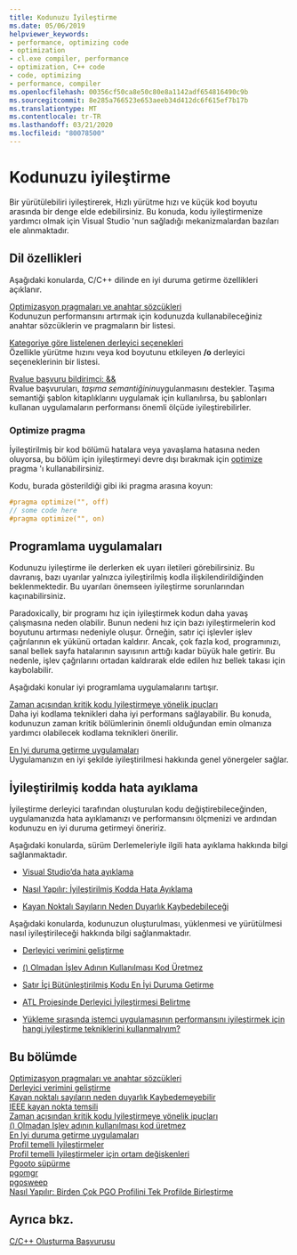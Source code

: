 ```yaml
---
title: Kodunuzu İyileştirme
ms.date: 05/06/2019
helpviewer_keywords:
- performance, optimizing code
- optimization
- cl.exe compiler, performance
- optimization, C++ code
- code, optimizing
- performance, compiler
ms.openlocfilehash: 00356cf50ca8e50c80e8a1142adf654816490c9b
ms.sourcegitcommit: 8e285a766523e653aeeb34d412dc6f615ef7b17b
ms.translationtype: MT
ms.contentlocale: tr-TR
ms.lasthandoff: 03/21/2020
ms.locfileid: "80078500"
---
```

# <a name="optimizing-your-code"></a>Kodunuzu iyileştirme

Bir yürütülebiliri iyileştirerek, Hızlı yürütme hızı ve küçük kod boyutu arasında bir denge elde edebilirsiniz. Bu konuda, kodu iyileştirmenize yardımcı olmak için Visual Studio 'nun sağladığı mekanizmalardan bazıları ele alınmaktadır.

## <a name="language-features"></a>Dil özellikleri

Aşağıdaki konularda, C/C++ dilinde en iyi duruma getirme özellikleri açıklanır.

[Optimizasyon pragmaları ve anahtar sözcükleri](optimization-pragmas-and-keywords.md) \
Kodunuzun performansını artırmak için kodunuzda kullanabileceğiniz anahtar sözcüklerin ve pragmaların bir listesi.

[Kategoriye göre listelenen derleyici seçenekleri](reference/compiler-options-listed-by-category.md) \
Özellikle yürütme hızını veya kod boyutunu etkileyen **/o** derleyici seçeneklerinin bir listesi.

[Rvalue başvuru bildirimci:  &&](../cpp/rvalue-reference-declarator-amp-amp.md) \
Rvalue başvuruları, *taşıma semantiğinin*uygulanmasını destekler. Taşıma semantiği şablon kitaplıklarını uygulamak için kullanılırsa, bu şablonları kullanan uygulamaların performansı önemli ölçüde iyileştirebilirler.

### <a name="the-optimize-pragma"></a>Optimize pragma

İyileştirilmiş bir kod bölümü hatalara veya yavaşlama hatasına neden oluyorsa, bu bölüm için iyileştirmeyi devre dışı bırakmak için [optimize](../preprocessor/optimize.md) pragma 'ı kullanabilirsiniz.

Kodu, burada gösterildiği gibi iki pragma arasına koyun:

```cpp
#pragma optimize("", off)
// some code here
#pragma optimize("", on)
```

## <a name="programming-practices"></a>Programlama uygulamaları

Kodunuzu iyileştirme ile derlerken ek uyarı iletileri görebilirsiniz. Bu davranış, bazı uyarılar yalnızca iyileştirilmiş kodla ilişkilendirildiğinden beklenmektedir. Bu uyarıları önemseen iyileştirme sorunlarından kaçınabilirsiniz.

Paradoxically, bir programı hız için iyileştirmek kodun daha yavaş çalışmasına neden olabilir. Bunun nedeni hız için bazı iyileştirmelerin kod boyutunu artırması nedeniyle oluşur. Örneğin, satır içi işlevler işlev çağrılarının ek yükünü ortadan kaldırır. Ancak, çok fazla kod, programınızı, sanal bellek sayfa hatalarının sayısının arttığı kadar büyük hale getirir. Bu nedenle, işlev çağrılarını ortadan kaldırarak elde edilen hız bellek takası için kaybolabilir.

Aşağıdaki konular iyi programlama uygulamalarını tartışır.

[Zaman açısından kritik kodu Iyileştirmeye yönelik ipuçları](tips-for-improving-time-critical-code.md) \
Daha iyi kodlama teknikleri daha iyi performans sağlayabilir. Bu konuda, kodunuzun zaman kritik bölümlerinin önemli olduğundan emin olmanıza yardımcı olabilecek kodlama teknikleri önerilir.

[En Iyi duruma getirme uygulamaları](optimization-best-practices.md) \
Uygulamanızın en iyi şekilde iyileştirilmesi hakkında genel yönergeler sağlar.

## <a name="debugging-optimized-code"></a>İyileştirilmiş kodda hata ayıklama

İyileştirme derleyici tarafından oluşturulan kodu değiştirebileceğinden, uygulamanızda hata ayıklamanızı ve performansını ölçmenizi ve ardından kodunuzu en iyi duruma getirmeyi öneririz.

Aşağıdaki konularda, sürüm Derlemeleriyle ilgili hata ayıklama hakkında bilgi sağlanmaktadır.

- [Visual Studio’da hata ayıklama](/visualstudio/debugger/debugging-in-visual-studio)

- [Nasıl Yapılır: İyileştirilmiş Kodda Hata Ayıklama](/visualstudio/debugger/how-to-debug-optimized-code)

- [Kayan Noktalı Sayıların Neden Duyarlık Kaybedebileceği](why-floating-point-numbers-may-lose-precision.md)

Aşağıdaki konularda, kodunuzun oluşturulması, yüklenmesi ve yürütülmesi nasıl iyileştirileceği hakkında bilgi sağlanmaktadır.

- [Derleyici verimini geliştirme](improving-compiler-throughput.md)

- [() Olmadan İşlev Adının Kullanılması Kod Üretmez](using-function-name-without-parens-produces-no-code.md)

- [Satır İçi Bütünleştirilmiş Kodu En İyi Duruma Getirme](../assembler/inline/optimizing-inline-assembly.md)

- [ATL Projesinde Derleyici İyileştirmesi Belirtme](../atl/reference/specifying-compiler-optimization-for-an-atl-project.md)

- [Yükleme sırasında istemci uygulamasının performansını iyileştirmek için hangi iyileştirme tekniklerini kullanmalıyım?](../build/dll-frequently-asked-questions.md#mfc_optimization)

## <a name="in-this-section"></a>Bu bölümde

[Optimizasyon pragmaları ve anahtar sözcükleri](optimization-pragmas-and-keywords.md) \
[Derleyici verimini geliştirme](improving-compiler-throughput.md) \
[Kayan noktalı sayıların neden duyarlık Kaybedemeyebilir](why-floating-point-numbers-may-lose-precision.md) \
[IEEE kayan nokta temsili](ieee-floating-point-representation.md) \
[Zaman açısından kritik kodu Iyileştirmeye yönelik ipuçları](tips-for-improving-time-critical-code.md) \
[() Olmadan Işlev adının kullanılması kod üretmez](using-function-name-without-parens-produces-no-code.md) \
[En Iyi duruma getirme uygulamaları](optimization-best-practices.md) \
[Profil temelli Iyileştirmeler](profile-guided-optimizations.md) \
[Profil temelli Iyileştirmeler için ortam değişkenleri](environment-variables-for-profile-guided-optimizations.md) \
[Pgooto süpürme](pgoautosweep.md) \
[pgomgr](pgomgr.md) \
[pgosweep](pgosweep.md) \
[Nasıl Yapılır: Birden Çok PGO Profilini Tek Profilde Birleştirme](how-to-merge-multiple-pgo-profiles-into-a-single-profile.md)

## <a name="see-also"></a>Ayrıca bkz.

[C/C++ Oluşturma Başvurusu](reference/c-cpp-building-reference.md)
